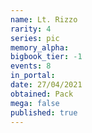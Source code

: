 ```yaml
---
name: Lt. Rizzo
rarity: 4
series: pic
memory_alpha:
bigbook_tier: -1
events: 8
in_portal:
date: 27/04/2021
obtained: Pack
mega: false
published: true
---
```



